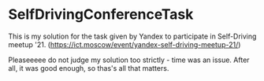 # SelfDrivingConferenceTask

This is my solution for the task given by Yandex to participate in Self-Driving meetup '21. (https://ict.moscow/event/yandex-self-driving-meetup-21/)

Pleaseeeee do not judge my solution too strictly - time was an issue. After all, it was good enough, so thas's all that matters.
